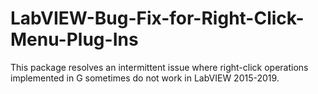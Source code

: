 # LabVIEW-Bug-Fix-for-Right-Click-Menu-Plug-Ins
This package resolves an intermittent issue where right-click operations implemented in G sometimes do not work in LabVIEW 2015-2019.
